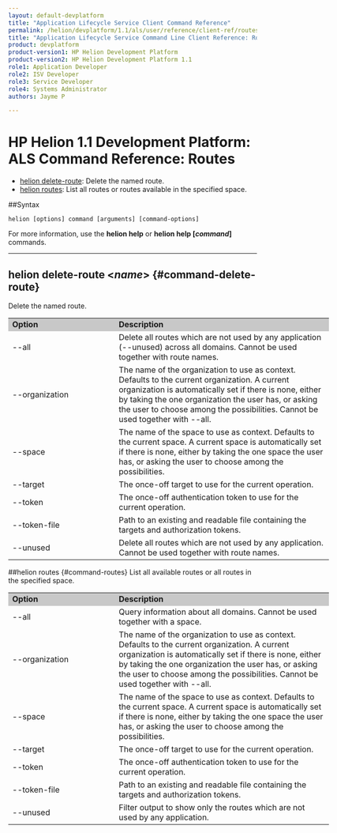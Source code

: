 ```yaml
---
layout: default-devplatform
title: "Application Lifecycle Service Client Command Reference"
permalink: /helion/devplatform/1.1/als/user/reference/client-ref/routes/
title: "Application Lifecycle Service Command Line Client Reference: Routes"
product: devplatform
product-version1: HP Helion Development Platform
product-version2: HP Helion Development Platform 1.1
role1: Application Developer 
role2: ISV Developer
role3: Service Developer
role4: Systems Administrator
authors: Jayme P

---
```

<!--PUBLISHED-->

# HP Helion 1.1 Development Platform: ALS Command Reference: Routes

- [helion delete-route](#command-delete-route): Delete the named route.
- [helion routes](#command-routes): List all routes or routes available in the specified space. 

##Syntax

	helion [options] command [arguments] [command-options]

For more information, use the **helion help** or **helion help [*command*]** commands.

<hr>

## helion delete-route <*name*> {#command-delete-route}
Delete the named route.

<table style="text-align: left; vertical-align: top; width:650px;">
<tr style="background-color: #C8C8C8;">
<td style="width: 200px;"><b>Option</b></td><td><b>Description</b></td>
</tr><tr><td>--all</td><td>Delete all routes which are not used by any application (--unused) across all domains. Cannot be used together with route names.</td></tr>
<tr>
<td>--organization</td>
<td>The name of the organization to use as context. Defaults to the current organization. A current organization is automatically set if there is none, either by taking the one organization the user has, or asking the user to choose among the possibilities.
Cannot be used together with --all.</td>
</tr>    <tr><td>--space</td>
<td>The name of the space to use as context. Defaults to the current space. A current space is automatically set if there is none, either by taking the one space the user has, or asking the user to choose among the possibilities.</td>
</tr>    <tr><td>--target</td>
<td>The once-off target to use for the current operation.</td>
</tr>    <tr><td>--token</td>
<td>The once-off authentication token to use for the current
operation.</td>
</tr>    <tr><td>--token-file</td>
<td>Path to an existing and readable file containing the targets and
authorization tokens.</td>
</tr>
<tr><td>--unused</td><td>Delete all routes which are not used by any application. Cannot be used together with route names.</td></tr>
</table>

##helion routes {#command-routes}
List all available routes or all routes in the specified space.

<table style="text-align: left; vertical-align: top; width:650px;">
<tr style="background-color: #C8C8C8;">
<td style="width: 200px;"><b>Option</b></td><td><b>Description</b></td>
</tr><tr><td>--all</td><td>Query information about all domains. Cannot be used together with a space.</td></tr>
<tr>
<td>--organization</td>
<td>The name of the organization to use as context. Defaults to the current organization. A current organization is automatically set if there is none, either by taking the one organization the user has, or asking the user to choose among the possibilities.
Cannot be used together with --all.
</td>
</tr>    <tr><td>--space</td>
<td>The name of the space to use as context. Defaults to the current space. A current space is automatically set if there is none, either by taking the one space the user has, or asking the user to choose among the possibilities.</td>
</tr>    <tr><td>--target</td>
<td>The once-off target to use for the current operation.</td>
</tr>    <tr><td>--token</td>
<td>The once-off authentication token to use for the current
operation.</td>
</tr>    <tr><td>--token-file</td>
<td>Path to an existing and readable file containing the targets and
authorization tokens.</td>
</tr>
<tr><td>--unused</td><td>Filter output to show only the routes which are not used by any application.</td></tr>
</table>
